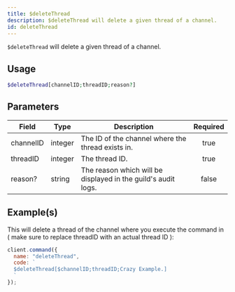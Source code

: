 ```yaml
---
title: $deleteThread
description: $deleteThread will delete a given thread of a channel.
id: deleteThread
---
```


`$deleteThread` will delete a given thread of a channel.

## Usage

```php
$deleteThread[channelID;threadID;reason?]
```

## Parameters

| Field     | Type    | Description                                                   | Required |
| --------- | ------- | ------------------------------------------------------------- | :------: |
| channelID | integer | The ID of the channel where the thread exists in.             |   true   |
| threadID  | integer | The thread ID.                                                |   true   |
| reason?   | string  | The reason which will be displayed in the guild's audit logs. |  false   |

## Example(s)

This will delete a thread of the channel where you execute the command in ( make sure to replace threadID with an actual
thread ID ):

```javascript
client.command({
  name: "deleteThread",
  code: `
  $deleteThread[$channelID;threadID;Crazy Example.]
  `
});
```
